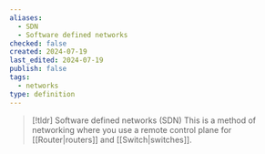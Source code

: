 ```yaml
---
aliases:
  - SDN
  - Software defined networks
checked: false
created: 2024-07-19
last_edited: 2024-07-19
publish: false
tags:
  - networks
type: definition
---
```

>[!tldr] Software defined networks (SDN) 
>This is a method of networking where you use a remote control plane for [[Router|routers]] and [[Switch|switches]].

